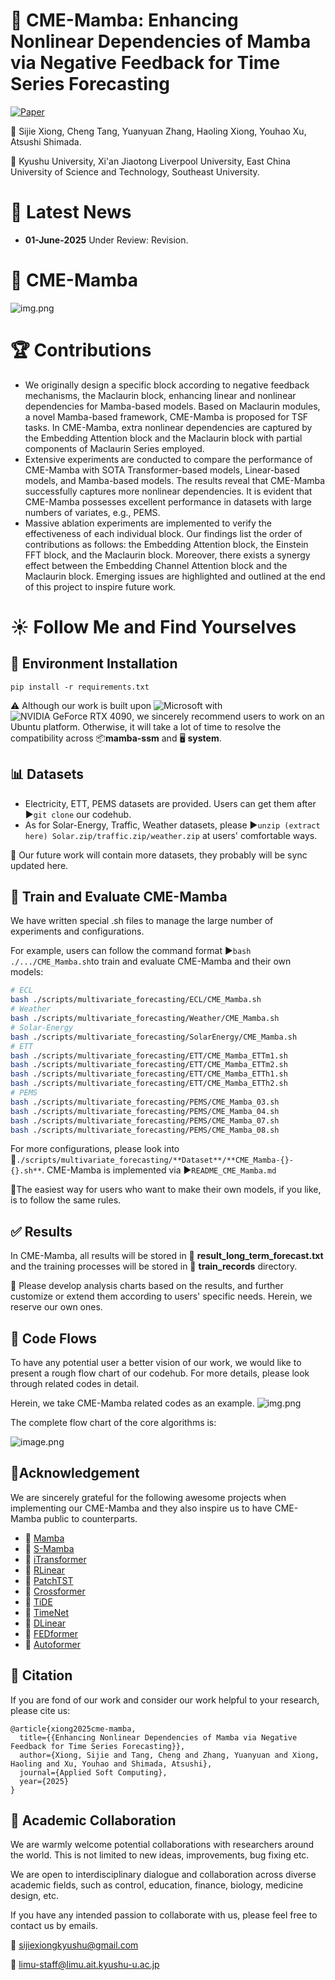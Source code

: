 # 📢 CME-Mamba: Enhancing Nonlinear Dependencies of Mamba via Negative Feedback for Time Series Forecasting

[![Paper](https://img.shields.io/badge/Paper-Elsevier-orange?style=for-the-badge)](DOI)

🙋 Sijie Xiong, Cheng Tang, Yuanyuan Zhang, Haoling Xiong, Youhao Xu, Atsushi Shimada.

🏫 Kyushu University, Xi'an Jiaotong Liverpool University, East China University of Science and Technology, Southeast University.

# 🎉 Latest News

- **01-June-2025** Under Review: Revision.

# 🌟 CME-Mamba

![img.png](CME-MambaArchitecture.png)

# 🏆 Contributions

- We originally design a specific block according to negative feedback mechanisms, the Maclaurin block, enhancing linear and nonlinear dependencies for Mamba-based models. Based on Maclaurin modules, a novel Mamba-based framework, CME-Mamba is proposed for TSF tasks. In CME-Mamba, extra nonlinear dependencies are captured by the Embedding Attention block and the Maclaurin block with partial components of Maclaurin Series employed.
- Extensive experiments are conducted to compare the performance of CME-Mamba with SOTA Transformer-based models, Linear-based models, and Mamba-based models. The results reveal that CME-Mamba successfully captures more nonlinear dependencies. It is evident that CME-Mamba possesses excellent performance in datasets with large numbers of variates, e.g., PEMS.
- Massive ablation experiments are implemented to verify the effectiveness of each individual block. Our findings list the order of contributions as follows: the Embedding Attention block, the Einstein FFT block, and the Maclaurin block. Moreover, there exists a synergy effect between the Embedding Channel Attention block and the Maclaurin block. Emerging issues are highlighted and outlined at the end of this project to inspire future work.

# ☀️ Follow Me and Find Yourselves

## 🔧 Environment Installation

`pip install -r requirements.txt`

⚠️ Although our work is built upon ![Microsoft](https://img.shields.io/badge/Microsoft-Windows-blue?logo=microsoft&style=for-the-badge) with ![NVIDIA GeForce RTX 4090](https://img.shields.io/badge/NVIDIA%20GeForce-RTX%204090-green?logo=nvidia&style=for-the-badge), we sincerely recommend users to work on an Ubuntu platform. Otherwise, it will take a lot of time to resolve the compatibility across 📦**mamba-ssm** and 🖥️ **system**.

## 📊 Datasets

- Electricity, ETT, PEMS datasets are provided. Users can get them after ▶️`git clone` our codehub.
- As for Solar-Energy, Traffic, Weather datasets, please ▶️`unzip (extract here) Solar.zip/traffic.zip/weather.zip` at users' comfortable ways.

🙏 Our future work will contain more datasets, they probably will be sync updated here.

## 🚀 Train and Evaluate CME-Mamba

We have written special .sh files to manage the large number of experiments and configurations.

For example, users can follow the command format ▶️`bash ./.../CME_Mamba.sh`to train and evaluate CME-Mamba and their own models:

```bash
# ECL
bash ./scripts/multivariate_forecasting/ECL/CME_Mamba.sh
# Weather
bash ./scripts/multivariate_forecasting/Weather/CME_Mamba.sh
# Solar-Energy
bash ./scripts/multivariate_forecasting/SolarEnergy/CME_Mamba.sh
# ETT
bash ./scripts/multivariate_forecasting/ETT/CME_Mamba_ETTm1.sh
bash ./scripts/multivariate_forecasting/ETT/CME_Mamba_ETTm2.sh
bash ./scripts/multivariate_forecasting/ETT/CME_Mamba_ETTh1.sh
bash ./scripts/multivariate_forecasting/ETT/CME_Mamba_ETTh2.sh
# PEMS
bash ./scripts/multivariate_forecasting/PEMS/CME_Mamba_03.sh
bash ./scripts/multivariate_forecasting/PEMS/CME_Mamba_04.sh
bash ./scripts/multivariate_forecasting/PEMS/CME_Mamba_07.sh
bash ./scripts/multivariate_forecasting/PEMS/CME_Mamba_08.sh
```

For more configurations, please look into 📄`./scripts/multivariate_forecasting/**Dataset**/**CME_Mamba-{}-{}.sh**`.
CME-Mamba is implemented via  ▶️`README_CME_Mamba.md`

🌟The easiest way for users who want to make their own models, if you like, is to follow the same rules.

## ✅ Results

In CME-Mamba, all results will be stored in 📃 **result_long_term_forecast.txt** and the training processes will be stored in 📁 **train_records** directory.

🌟 Please develop analysis charts based on the results, and further customize or extend them according to users' specific needs. Herein, we reserve our own ones.

## 🍊 Code Flows

To have any potential user a better vision of our work, we would like to present a rough flow chart of our codehub. For more details, please look through related codes in detail.

Herein, we take CME-Mamba related codes as an example.
![img.png](CodeFlows.png)

The complete flow chart of the core algorithms is:

![image.png](CompleteFlowChart.png)

## 🙏Acknowledgement

We are sincerely grateful for the following awesome projects when implementing our CME-Mamba and they also inspire us to have CME-Mamba public to counterparts.

- 🙇 [Mamba](https://github.com/state-spaces/mamba)
- 🙇 [S-Mamba](https://github.com/wzhwzhwzh0921/S-D-Mamba)
- 🙇 [iTransformer](https://github.com/thuml/iTransformer)
- 🙇 [RLinear](https://github.com/plumprc/RTSF/tree/main)
- 🙇 [PatchTST](https://github.com/yuqinie98/PatchTST)
- 🙇 [Crossformer](https://github.com/Thinklab-SJTU/Crossformer)
- 🙇 [TiDE](https://github.com/google-research/google-research/tree/master/tide)
- 🙇 [TimeNet](https://github.com/paudan/TimeNet)
- 🙇 [DLinear](https://github.com/cure-lab/LTSF-Linear)
- 🙇 [FEDformer](https://github.com/DAMO-DI-ML/ICML2022-FEDformer)
- 🙇 [Autoformer](https://github.com/thuml/Autoformer)

## 📖 Citation

If you are fond of our work and consider our work helpful to your research, please cite us:

```
@article{xiong2025cme-mamba,
  title={{Enhancing Nonlinear Dependencies of Mamba via Negative Feedback for Time Series Forecasting}},
  author={Xiong, Sijie and Tang, Cheng and Zhang, Yuanyuan and Xiong, Haoling and Xu, Youhao and Shimada, Atsushi},
  journal={Applied Soft Computing},
  year={2025}
}
```

## 🤝 Academic Collaboration

We are warmly welcome potential collaborations with researchers around the world. This is not limited to new ideas, improvements, bug fixing etc.

We are open to interdisciplinary dialogue and collaboration across diverse academic fields, such as control, education, finance, biology, medicine design, etc.

If you have any intended passion to collaborate with us, please feel free to contact us by emails.

📮 [sijiexiongkyushu@gmail.com](sijiexiongkyushu@gmail.com)

📮 [limu-staff@limu.ait.kyushu-u.ac.jp](limu-staff@limu.ait.kyushu-u.ac.jp)
